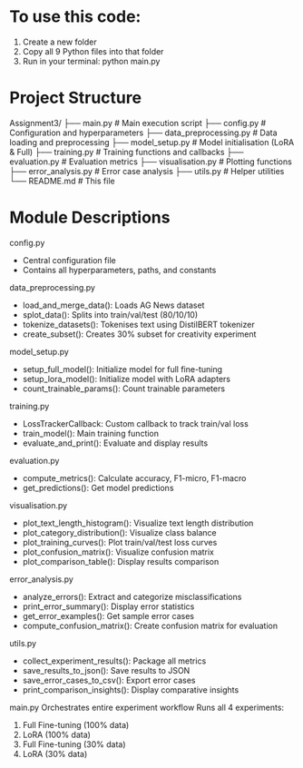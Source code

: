 # To use this code:
1. Create a new folder
2. Copy all 9 Python files into that folder
3. Run in your terminal: python main.py

# Project Structure

Assignment3/
├── main.py                    # Main execution script
├── config.py                  # Configuration and hyperparameters
├── data_preprocessing.py      # Data loading and preprocessing
├── model_setup.py            # Model initialisation (LoRA & Full)
├── training.py               # Training functions and callbacks
├── evaluation.py             # Evaluation metrics
├── visualisation.py          # Plotting functions
├── error_analysis.py         # Error case analysis
├── utils.py                  # Helper utilities
└── README.md                 # This file

# Module Descriptions
config.py
- Central configuration file
- Contains all hyperparameters, paths, and constants

data_preprocessing.py
- load_and_merge_data(): Loads AG News dataset
- splot_data(): Splits into train/val/test (80/10/10)
- tokenize_datasets(): Tokenises text using DistilBERT tokenizer
- create_subset(): Creates 30% subset for creativity experiment

model_setup.py
- setup_full_model(): Initialize model for full fine-tuning
- setup_lora_model(): Initialize model with LoRA adapters
- count_trainable_params(): Count trainable parameters

training.py
- LossTrackerCallback: Custom callback to track train/val loss
- train_model(): Main training function
- evaluate_and_print(): Evaluate and display results

evaluation.py
- compute_metrics(): Calculate accuracy, F1-micro, F1-macro
- get_predictions(): Get model predictions

visualisation.py
- plot_text_length_histogram(): Visualize text length distribution
- plot_category_distribution(): Visualize class balance
- plot_training_curves(): Plot train/val/test loss curves
- plot_confusion_matrix(): Visualize confusion matrix
- plot_comparison_table(): Display results comparison

error_analysis.py
- analyze_errors(): Extract and categorize misclassifications
- print_error_summary(): Display error statistics
- get_error_examples(): Get sample error cases
- compute_confusion_matrix(): Create confusion matrix for evaluation

utils.py
- collect_experiment_results(): Package all metrics
- save_results_to_json(): Save results to JSON
- save_error_cases_to_csv(): Export error cases
- print_comparison_insights(): Display comparative insights

main.py
Orchestrates entire experiment workflow
Runs all 4 experiments:
1. Full Fine-tuning (100% data)
2. LoRA (100% data)
3. Full Fine-tuning (30% data)
4. LoRA (30% data)
